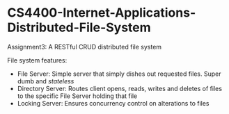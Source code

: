# CS4400-Internet-Applications-Distributed-File-System
Assignment3: A RESTful CRUD distributed file system

File system features:
* File Server: Simple server that simply dishes out requested files. Super dumb and _stateless_
* Directory Server: Routes client opens, reads, writes and deletes of files to the specific File Server holding that file
* Locking Server: Ensures concurrency control on alterations to files

